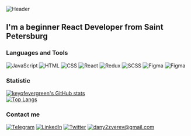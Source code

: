 ![Header](https://github.com/keyofevergreen/keyofevergreen/blob/main/assets/69e6f674d4ab40834c31493d21d9560c.gif)

## I'm a beginner React Developer from Saint Petersburg

### Languages and Tools
![JavaScript](https://img.shields.io/badge/-JavaScript-2C2C2C?style=for-the-badge&logo=JavaScript&logoColor=FFFFFF)
![HTML](https://img.shields.io/badge/-HTML-2C2C2C?style=for-the-badge&logo=HTML5&logoColor=FFFFFF)
![CSS](https://img.shields.io/badge/-CSS-2C2C2C?style=for-the-badge&logo=CSS3&logoColor=FFFFFF)
![React](https://img.shields.io/badge/-React-2C2C2C?style=for-the-badge&logo=React&logoColor=FFFFFF)
![Redux](https://img.shields.io/badge/-Redux-2C2C2C?style=for-the-badge&logo=Redux&logoColor=FFFFFF)
![SCSS](https://img.shields.io/badge/-SCSS-2C2C2C?style=for-the-badge&logo=SASS&logoColor=FFFFFF)
![Figma](https://img.shields.io/badge/-Figma-2C2C2C?style=for-the-badge&logo=Figma&logoColor=FFFFFF)
![Figma](https://img.shields.io/badge/-MUI-2C2C2C?style=for-the-badge&logo=MaterialUI&logoColor=FFFFFF)

### Statistic
[![keyofevergreen's GitHub stats](https://github-readme-stats.vercel.app/api?username=keyofevergreen&theme=algolia&hide=prs,issues)](https://github.com/anuraghazra/github-readme-stats)\
[![Top Langs](https://github-readme-stats.vercel.app/api/top-langs/?username=keyofevergreen&exclude_repo=layout-designer-project-lvl1,layout-designer-project-lvl2&layout=compact&theme=algolia)](https://github.com/anuraghazra/github-readme-stats)
### Contact me
[![Telegram](https://img.shields.io/badge/-Telegram-2C2C2C?style=for-the-badge&logo=Telegram&logoColor=FFFFFF)](https://t.me/keyofevergreen)
[![LinkedIn](https://img.shields.io/badge/-LinkedIn-2C2C2C?style=for-the-badge&logo=LinkedIn&logoColor=FFFFFF)](https://www.linkedin.cn/in/dan-zverev-33841b215)
[![Twitter](https://img.shields.io/badge/-Twitter-2C2C2C?style=for-the-badge&logo=Twitter&logoColor=FFFFFF)](https://twitter.com/keyofevergreen)
[![dany2zverev@gmail.com](https://img.shields.io/badge/-dany2zverev&#64;gmail&#46;com-2C2C2C?style=for-the-badge&logo=Gmail&logoColor=FFFFFF)](mailto:dany2zverev@gmail.com)
